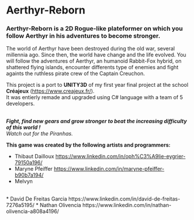 # Aerthyr-Reborn

### Aerthyr-Reborn is a 2D Rogue-like plateformer on which you follow Aerthyr in his adventures to become stronger.

The world of Aerthyr have been destroyed during the old war, several millennia ago. Since then, the world have change and the life evolved.
You will follow the adventures of Aerthyr, an humanoid Rabbit-Fox hybrid, on shattered flying islands, encounter differents type of enemies
and fight againts the ruthless pirate crew of the Captain Creuchon.


This project is a port to <b>UNITY3D</b> of my first year final project at the school <b>Créajeux</b> (https://www.creajeux.fr/).
</br>It was entierly remade and upgraded using C# language with a team of 5 developers.

</br><b><i>Fight, find new gears and grow stronger to beat the increasing difficulty of this world !</b></i>
</br><i>Watch out for the Piranhas.</i>

<b>This game was created by the following artists and programmers:</b>
* Thibaut Dailloux https://www.linkedin.com/in/oph%C3%A9lie-eygrier-79150a196/
* Maryne Pfeiffer https://www.linkedin.com/in/maryne-pfeiffer-b90b7a194/
* Melvyn
</br>
* David De Freitas Garcia https://www.linkedin.com/in/david-de-freitas-7276a5195/
* Nathan Olivencia https://www.linkedin.com/in/nathan-olivencia-a808a4196/
